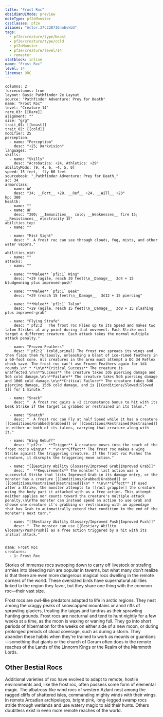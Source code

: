 ```yaml
---
title: "Frost Roc"
obsidianUIMode: preview
noteType: pf2eMonster
cssClasses: pf2e
aliases: "Actor.37c2287IGnnEvkbU" 
tags:
  - pf2e/creature/type/beast
  - pf2e/creature/type/cold
  - pf2eMonster
  - pf2e/creature/level/14
  - remaster
statblock: inline
name: "Frost Roc"
level: 14
license: ORC
---
```


```statblock
columns: 2
forcecolumns: true
layout: Basic Pathfinder 2e Layout
source: "Pathfinder Adventure: Prey for Death"
name: "Frost Roc"
level: "Creature 14"
rare_03: [[Rare]]
alignment: ""
size: "grg"
trait_01: [[beast]]
trait_02: [[cold]]
modifier: 25
perception:
  - name: "Perception"
    desc: "+25; Darkvision"
languages: ""
skills:
  - name: "Skills"
    desc: "Acrobatics: +24, Athletics: +29"
abilityMods: [9, 4, 6, -4, 5, 0]
speed: 15 feet,  fly 60 feet
sourcebook: "_Pathfinder Adventure: Prey for Death_"
ac: 34
armorclass:
  - name: AC
    desc: "34; __Fort__ +28, __Ref__ +24, __Will__ +23"
hp: 300
health:
  - name: ""
  - name: HP
    desc: "300; __Immunities__  cold; __Weaknesses__ fire 15; __Resistances__ electricity 15"
abilities_top:
  - name: ""

  - name: "Mist Sight"
    desc: "  A frost roc can see through clouds, fog, mists, and other water vapors."

abilities_mid:
  - name: ""
attacks:
  - name: ""

  - name: "**Melee** `pf2:1` Wing"
    desc: "+29 (agile, reach 30 feet)\n__Damage__  3d4 + 15 bludgeoning plus improved-push"

  - name: "**Melee** `pf2:1` Beak"
    desc: "+29 (reach 15 feet)\n__Damage__  3d12 + 15 piercing"

  - name: "**Melee** `pf2:1` Talon"
    desc: "+29 (agile, reach 15 feet)\n__Damage__  3d8 + 15 slashing plus improved-grab"

  - name: "Flying Strafe"
    desc: "`pf2:2`  The frost roc Flies up to its Speed and makes two talon Strikes at any point during that movement. Each Strike must target a different creature. Each attack takes the normal multiple attack penalty."

  - name: "Frozen Feathers"
    desc: "`pf2:2` (cold,primal) The frost roc spreads its wings and then flaps them furiously, unleashing a blast of ice-rimed feathers in a 60-foot cone. All creatures in the area must attempt a DC 34 Reflex check save. The frost roc can't use Frozen Feathers again for 1d4 rounds.\n* * *\n\n**Critical Success** The creature is unaffected.\n\n**Success** The creature takes 3d6 piercing damage and 5d6 cold damage.\n\n**Failure** The creature takes 5d6 piercing damage and 10d6 cold damage.\n\n**Critical Failure** The creature takes 8d6 piercing damage, 15d6 cold damage, and is [[Conditions/Slowed|Slowed 1]] for 1 minute."

  - name: "Snack"
    desc: "  A frost roc gains a +2 circumstance bonus to hit with its beak Strike if the target is grabbed or restrained in its talon."

  - name: "Snatch"
    desc: "  A frost roc can Fly at half Speed while it has a creature [[Conditions/Grabbed|Grabbed]] or [[Conditions/Restrained|Restrained]] in either or both of its talons, carrying that creature along with it."

  - name: "Wing Rebuff"
    desc: "`pf2:r`  **Trigger** A creature moves into the reach of the frost roc's wing\n* * *\n\n**Effect** The frost roc makes a wing Strike against the triggering creature. If the frost roc Pushes the creature, it disrupts the triggering move action."

  - name: "[[Bestiary Ability Glossary/Improved Grab|Improved Grab]]"
    desc: "  **Requirements** The monster's last action was a successful Strike that lists Improved Grab in its damage entry, or the monster has a creature [[Conditions/Grabbed|Grabbed]] or [[Conditions/Restrained|Restrained]]\n* * *\n\n**Effect** If used after a Strike, the monster attempts to [[/act grapple]] the creature using the body part it attacked with as a free action. This attempt neither applies nor counts toward the creature's multiple attack penalty.\n\nThe monster can instead spend an action to use Grab and choose one creature it's grabbing or restraining with an appendage that has Grab to automatically extend that condition to the end of the monster's next turn."

  - name: "[[Bestiary Ability Glossary/Improved Push|Improved Push]]"
    desc: "  The monster can use [[Bestiary Ability Glossary/Push|Push]] as a free action triggered by a hit with its initial attack."
 
```

```encounter-table
name: Frost Roc
creatures:
  - 1: Frost Roc
```



Stories of immense rocs swooping down to carry off livestock or strafing armies into bleeding ruin are popular in taverns, but what many don't realize is that there are even more dangerous magical rocs dwelling in the remote corners of the world. These oversized birds have supernatural abilities linked to the region they favor, but they share one thing with the common roc—their vast size.

Frost rocs are owl-like predators adapted to life in arctic regions. They nest among the craggy peaks of snowcapped mountains or amid rifts of sprawling glaciers, treating the taigas and tundras as their sprawling hunting grounds. Frost rocs are nocturnal and tend to hunt nightly for a few weeks at a time, as the moon is waxing or waning full. They go into short periods of hibernation for the weeks on either side of a new moon, or during prolonged periods of cloud coverage, such as during a storm. They abandon these habits when they're trained to work as mounts or guardians—something that giants or the church of Gorum often does in the remote reaches of the Lands of the Linnorm Kings or the Realm of the Mammoth Lords.

## Other Bestial Rocs

Additional varieties of roc have evolved to adapt to remote, hostile environments and, like the frost roc, often possess some form of elemental magic. The albatross-like wind rocs of western Azlant nest among the ragged cliffs of shattered isles, commanding mighty winds with their wings. In remote Arcadian archipelagos, bright pink, long-legged swamp rocs stride through wetlands and use watery magic to aid their hunts. Others doubtless exist in even more remote reaches of the world.
